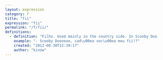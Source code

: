 ```yaml
---
layout: expression
category: f
title: "fii"
expression: "fii"
permalink: "/f/fii/"
definitions:
  - definition: "Filho. Used mainly in the country side. In Scooby Doo, Shaggy calls Scooby fii or [fio](/f/fio/) sometimes."
    example: "- Scooby Doooooo, cad\u00ea voc\u00ea meu fii!?"
    created: "2012-08-30T22:39:17"
    author: "kinow"
---
```

